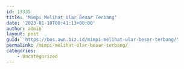 ```yaml
---
id: 13335
title: 'Mimpi Melihat Ular Besar Terbang'
date: '2023-01-10T00:41:13+00:00'
author: admin
layout: post
guid: 'https://bos.awn.biz.id/mimpi-melihat-ular-besar-terbang/'
permalink: /mimpi-melihat-ular-besar-terbang/
categories:
    - Uncategorized
---
```


